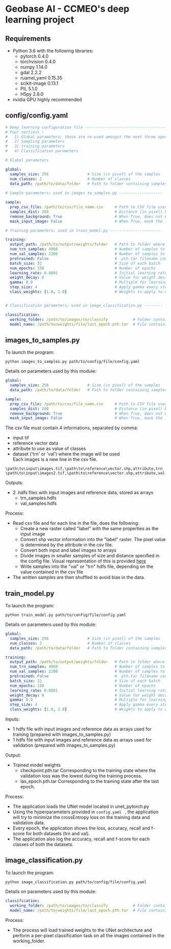 # Geobase AI - CCMEO's deep learning project

## Requirements  
- Python 3.6 with the following libraries:
    - pytorch 0.4.0
    - torchvision 0.4.0
    - numpy 1.14.0
    - gdal 2.2.2
    - ruamel_yaml 0.15.35
    - scikit-image 0.13.1
    - PIL 5.1.0
    - H5py 2.8.0
- nvidia GPU highly recommended

## config/config.yaml  
```yaml 
# Deep learning configuration file ------------------------------------------------
# Four sections :
#   1) Global parameters; those are re-used amongst the next three operations (sampling, training and classification)
#   2) Sampling parameters
#   3) training parameters
#   4) Classification parameters

# Global parameters

global:
  samples_size: 256                 # Size (in pixel) of the samples
  num_classes: 2                    # Number of classes
  data_path: /path/to/data/folder   # Path to folder containing samples
  
# Sample parameters; used in images_to_samples.py -------------------

sample:
  prep_csv_file: /path/to/csv/file_name.csv     # Path to CSV file used in preparation.
  samples_dist: 200                             # Distance (in pixel) between samples
  remove_background: True                       # When True, does not write samples containing only "0" values. 
  mask_input_image: False                       # When True, mask the input image where there is no reference data.

# Training parameters; used in train_model.py ----------------------

training:
  output_path: /path/to/output/weights/folder   # Path to folder where files containing weights will be written
  num_trn_samples: 4960                         # Number of samples to use for training (should be a multiple of batch_size)
  num_val_samples: 2208                         # Number of samples to use for validation (should be a multiple of batch_size)
  pretrained: False                             # .pth.tar filename containig pre-trained weights
  batch_size: 32                                # Size of each batch
  num_epochs: 150                               # Number of epochs
  learning_rate: 0.0001                         # Initial learning rate
  weight_decay: 0                               # Value for weight decay (each epoch)
  gamma: 0.9                                    # Multiple for learning rate decay
  step_size: 4                                  # Apply gamma every step_size
  class_weights: [1.0, 2.0]                     # Weights to apply to each class. A value > 1.0 will apply more weights to the learning of the class.


# Classification parameters; used in image_classification.py --------

classification:
  working_folder: /path/to/images/to/classify           # Folder containing all the images to be classified
  model_name: /path/to/weights/file/last_epoch.pth.tar  # File containing pre-trained weights
```  

## images_to_samples.py  
To launch the program:  
``` 
python images_to_samples.py path/to/config/file/config.yaml
```  
Details on parameters used by this module:
```yaml
global:
  samples_size: 256                 # Size (in pixel) of the samples
  data_path: /path/to/data/folder   # Path to folder containing samples

sample:
  prep_csv_file: /path/to/csv/file_name.csv     # Path to CSV file used in preparation.
  samples_dist: 200                             # Distance (in pixel) between samples
  remove_background: True                       # When True, does not write samples containing only "0" values. 
  mask_input_image: False                       # When True, mask the input image where there is no reference data.
```

The csv file must contain 4 informations, separated by comma:
- input tif
- reference vector data
- attribute to use as value of classes
- dataset ('trn' or 'val') where the image will be used  
Each images is a new line in the csv file.  

``` 
\path\to\input\images.tif,\path\to\reference\vector.shp,attribute,trn
\path\to\input\images2.tif,\path\to\reference\vector.shp,attribute,val
``` 

Outputs:
- 2 .hdfs files with input images and reference data, stored as arrays
    - trn_samples.hdfs
    - val_samples.hdfs

Process: 
- Read csv file and for each line in the file, does the following:
    - Create a new raster called "label" with the same properties as the input image
    - Convert shp vector information into the "label" raster. The pixel value is determined by the attribute in the csv file.
    - Convert both input and label images to arrays
    - Divide images in smaller samples of size and distance specified in the config file. Visual representation of this is provided [here](https://medium.com/the-downlinq/broad-area-satellite-imagery-semantic-segmentation-basiss-4a7ea2c8466f)
    - Write samples into the "val" or "trn" hdfs file, depending on the value contained in the csv file
- The written samples are then shuffled to avoid bias in the data.

## train_model.py
To launch the program:  
``` 
python train_model.py path/to/config/file/config.yaml
```  
Details on parameters used by this module:  
```yaml
global:
  samples_size: 256                 # Size (in pixel) of the samples
  num_classes: 2                    # Number of classes
  data_path: /path/to/data/folder   # Path to folder containing samples

training:
  output_path: /path/to/output/weights/folder   # Path to folder where files containing weights will be written
  num_trn_samples: 4960                         # Number of samples to use for training (should be a multiple of batch_size)
  num_val_samples: 2208                         # Number of samples to use for validation (should be a multiple of batch_size)
  pretrained: False                             # .pth.tar filename containig pre-trained weights
  batch_size: 32                                # Size of each batch
  num_epochs: 150                               # Number of epochs
  learning_rate: 0.0001                         # Initial learning rate
  weight_decay: 0                               # Value for weight decay (each epoch)
  gamma: 0.9                                    # Multiple for learning rate decay
  step_size: 4                                  # Apply gamma every step_size
  class_weights: [1.0, 2.0]                     # Weights to apply to each class. A value > 1.0 will apply more weights to the learning of the class.
```

Inputs:
- 1 hdfs file with input images and reference data as arrays used for training (prepared with images_to_samples.py)
- 1 hdfs file with input images and reference data as arrays used for validation (prepared with images_to_samples.py)

Output:
- Trained model weights
    - checkpoint.pth.tar        Corresponding to the training state where the validation loss was the lowest during the training process.
    - las_epoch.pth.tar         Corresponding to the training state after the last epoch.

Process:
- The application loads the UNet model located in unet_pytorch.py
- Using the hyperparameters provided in ```config.yaml ``` , the application will try to minimize the crossEntropy loss on the training data and validation data.
- Every epoch, the application shows the loss, accuracy, recall and f-score for both datasets (trn and val).
- The application also log the accuracy, recall and f-score for each classes of both the datasets. 

## image_classification.py
To launch the program:  
``` 
python image_classification.py path/to/config/file/config.yaml
```  
Details on parameters used by this module:  
```yaml
classification:
  working_folder: /path/to/images/to/classify           # Folder containing all the images to be classified
  model_name: /path/to/weights/file/last_epoch.pth.tar  # File containing pre-trained weights
``` 
Process:  
- The process will load trained weights to the UNet architecture and perform a per-pixel classification task on all the images contained in the working_folder.

